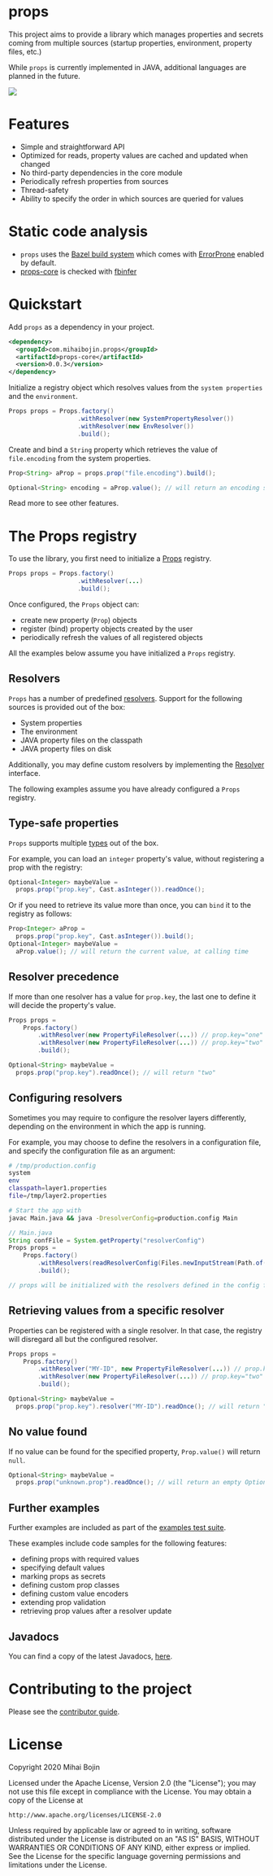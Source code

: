---
---

# props

This project aims to provide a library which manages properties and secrets coming from
multiple sources (startup properties, environment, property files, etc.)

While `props` is currently implemented in JAVA, additional languages are planned in the future.

![](https://github.com/MihaiBojin/props/workflows/Deploy%20to%20Maven%20Central/badge.svg)

# Features

- Simple and straightforward API
- Optimized for reads, property values are cached and updated when changed
- No third-party dependencies in the core module
- Periodically refresh properties from sources
- Thread-safety
- Ability to specify the order in which sources are queried for values

# Static code analysis

- `props` uses the [Bazel build system](https://bazel.build) which comes with
[ErrorProne](https://errorprone.info/) enabled by default. 
- [props-core](/java/core/src/main/java) is checked with [fbinfer](https://fbinfer.com/)

# Quickstart

Add `props` as a dependency in your project.

```xml
<dependency>
  <groupId>com.mihaibojin.props</groupId>
  <artifactId>props-core</artifactId>
  <version>0.0.3</version>
</dependency>
```

Initialize a registry object which resolves values from the `system properties` and the `environment`.

```java
Props props = Props.factory()
                   .withResolver(new SystemPropertyResolver())
                   .withResolver(new EnvResolver())
                   .build();
```

Create and bind a `String` property which retrieves the value of `file.encoding` 
from the system properties.

```java
Prop<String> aProp = props.prop("file.encoding").build();

Optional<String> encoding = aProp.value(); // will return an encoding such as UTF-8
```

Read more to see other features.


# The Props registry

To use the library, you first need to initialize a 
[Props](https://github.com/MihaiBojin/props/blob/master/java/core/src/main/java/com/mihaibojin/props/core/Props.java) 
registry. 

```java
Props props = Props.factory()
                   .withResolver(...)
                   .build();
```

Once configured, the `Props` object can:
- create new property (`Prop`) objects
- register (bind) property objects created by the user
- periodically refresh the values of all registered objects

All the examples below assume you have initialized a `Props` registry.


## Resolvers

`Props` has a number of predefined [resolvers](https://github.com/MihaiBojin/props/tree/master/java/core/src/main/java/com/mihaibojin/props/core/resolvers).
Support for the following sources is provided out of the box:
- System properties
- The environment
- JAVA property files on the classpath
- JAVA property files on disk

Additionally, you may define custom resolvers by implementing the 
[Resolver](https://github.com/MihaiBojin/props/blob/master/java/core/src/main/java/com/mihaibojin/props/core/resolvers/Resolver.java) 
interface.

The following examples assume you have already configured a `Props` registry.


## Type-safe properties

`Props` supports multiple [types](https://github.com/MihaiBojin/props/tree/master/java/core/src/main/java/com/mihaibojin/props/core/types) out of the box.

For example, you can load an `integer` property's value, without registering a prop with the registry:

```java
Optional<Integer> maybeValue = 
  props.prop("prop.key", Cast.asInteger()).readOnce();
```

Or if you need to retrieve its value more than once, you can `bind` it to the registry as follows: 

```java
Prop<Integer> aProp = 
  props.prop("prop.key", Cast.asInteger()).build();
Optional<Integer> maybeValue = 
  aProp.value(); // will return the current value, at calling time
```


## Resolver precedence

If more than one resolver has a value for `prop.key`, the last one to define it 
will decide the property's value.

```java
Props props =
    Props.factory()
        .withResolver(new PropertyFileResolver(...)) // prop.key="one"
        .withResolver(new PropertyFileResolver(...)) // prop.key="two"
        .build();

Optional<String> maybeValue = 
  props.prop("prop.key").readOnce(); // will return "two"
```


## Configuring resolvers

Sometimes you may require to configure the resolver layers differently, depending on the
environment in which the app is running.

For example, you may choose to define the resolvers in a configuration file, and specify
the configuration file as an argument: 

```bash
# /tmp/production.config
system
env
classpath=layer1.properties
file=/tmp/layer2.properties

# Start the app with
javac Main.java && java -DresolverConfig=production.config Main
```

```java
// Main.java
String confFile = System.getProperty("resolverConfig")
Props props =
    Props.factory()
        .withResolvers(readResolverConfig(Files.newInputStream(Path.of(confFile)))
        .build();

// props will be initialized with the resolvers defined in the config file
```


## Retrieving values from a specific resolver

Properties can be registered with a single resolver.  In that case, the registry will disregard 
all but the configured resolver.

```java
Props props =
    Props.factory()
        .withResolver("MY-ID", new PropertyFileResolver(...)) // prop.key="one"
        .withResolver(new PropertyFileResolver(...)) // prop.key="two"
        .build();

Optional<String> maybeValue = 
  props.prop("prop.key").resolver("MY-ID").readOnce(); // will return "one"
```

## No value found

If no value can be found for the specified property, `Prop.value()` will return `null`.
```java
Optional<String> maybeValue = 
  props.prop("unknown.prop").readOnce(); // will return an empty Optional
```

## Further examples

Further examples are included as part of the 
[examples test suite](https://github.com/MihaiBojin/props/tree/master/java/core/src/test/java/examples).

These examples include code samples for the following features:
- defining props with required values
- specifying default values
- marking props as secrets
- defining custom prop classes
- defining custom value encoders
- extending prop validation
- retrieving prop values after a resolver update


## Javadocs

You can find a copy of the latest Javadocs, [here](javadoc/).


# Contributing to the project

Please see the [contributor guide](https://github.com/MihaiBojin/props/blob/master/CONTRIBUTING.md).


# License

Copyright 2020 Mihai Bojin

Licensed under the Apache License, Version 2.0 (the "License");
you may not use this file except in compliance with the License.
You may obtain a copy of the License at

    http://www.apache.org/licenses/LICENSE-2.0

Unless required by applicable law or agreed to in writing, software
distributed under the License is distributed on an "AS IS" BASIS,
WITHOUT WARRANTIES OR CONDITIONS OF ANY KIND, either express or implied.
See the License for the specific language governing permissions and
limitations under the License.
